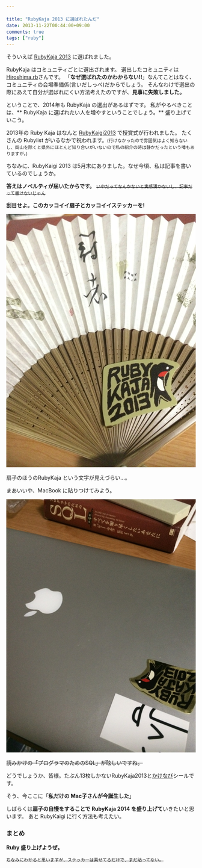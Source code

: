 ```yaml
---

title: "RubyKaja 2013 に選ばれたんだ"
date: 2013-11-22T00:44:00+09:00
comments: true
tags: ["ruby"]
---
```


そういえば [RubyKaja 2013](http://kaja.rubyist.net/2013/kaja) に選ばれました。

RubyKaja はコミュニティごとに選出されます。
選出したコミュニティは[Hiroshima.rb](http://hiroshimarb.github.io/)さんです。
「**なぜ選ばれたのかわからない!!**」なんてことはなく、コミュニティの会場準備係(言いだしっぺ)だからでしょう。
そんなわけで選出の際にあえて自分が選ばれにくい方法考えたのですが、**見事に失敗しました。**

ということで、2014年も RubyKaja の選出があるはずです。
私がやるべきことは、** RubyKaja に選ばれたい人を増やすということでしょう。**
盛り上げていこう。

2013年の Ruby Kaja はなんと [RubyKaigi2013](http://rubykaigi.org/2013) で授賞式が行われました。
たくさんの Rubylist がいるなかで祝われます。<small>(行けなかったので雰囲気はよく知らないし、岡山を除くと県外にほとんど知り合いがいないので私の紹介の時は静かだったという噂もありますが。)</small>

ちなみに、RubyKaigi 2013 は5月末にありました。なぜ今頃、私は記事を書いているのでしょうか。

**答えはノベルティが届いたからです。**
<del><small>いやだってなんかないと実感湧かないし、記事だって書けないじゃん</small></del>

**刮目せよ。このカッコイイ扇子とカッコイイステッカーを!**

![RubyKaja](/images/rubykaja/rubykaja.jpg)

扇子のほうのRubyKaja という文字が見えづらい…。

まあいいや、MacBook に貼りつけてみよう。

![RubyKaja](/images/rubykaja/seal.jpg)

<del>読みかけの「プログラマのためのSQL」が眩しいですね。</del>

どうでしょうか、皆様。たぶん13枚しかないRubyKaja2013と[かけなび](https://twitter.com/kakenavi)シールです。

そう、今ここに「**私だけの Mac子さんが今誕生した**」

しばらくは**扇子の自慢をすることで RubyKaja 2014 を盛り上げて**いきたいと思います。
あと RubyKaigi に行く方法も考えたい。

### まとめ

**Ruby 盛り上げようぜ。**

<del><small>ちなみにわかると思いますが、ステッカーは乗せてるだけで、まだ貼ってない。</small></del>
